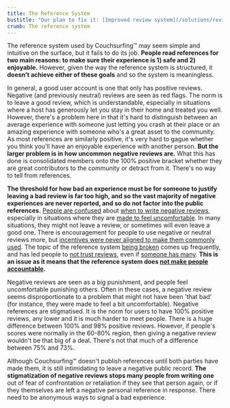 ```yaml
---
title: The Reference System
bustitle: "Our plan to fix it: [Improved review system](/solutions/reviews)"
crumb: The reference system
---
```


The reference system used by Couchsurfing&#8482; may seem simple and intuitive on the surface, but it fails to do its job. **People read references for two main reasons: to make sure their experience is 1) safe and 2) enjoyable.** However, given the way the reference system is structured, it **doesn't achieve either of these goals** and so the system is meaningless.

In general, a good user account is one that only has positive reviews. Negative (and previously neutral) reviews are seen as red flags. The norm is to leave a good review, which is understandable, especially in situations where a host has generously let you stay in their home and treated you well. However, there's a problem here in that it's hard to distinguish between an average experience with someone just letting you crash at their place or an amazing experience with someone who's a great asset to the community. As most references are similarly positive, it's very hard to gague whether you think you'll have an enjoyable experience with another person. **But the larger problem is in how uncommon negative reviews are.** What this has done is consolidated members onto the 100% positive bracket whether they are great contributors to the community or detract from it. There's no way to tell from references.

**The threshold for how bad an experience must be for someone to justify leaving a bad review is far too high, and so the vast majority of negative experiences are never reported, and so do not factor into the public references.** [People are confused](https://www.reddit.com/r/couchsurfing/comments/coknjp/is_it_justified_to_post_this_negative_reference/) about [when to write negative reviews](https://www.reddit.com/r/couchsurfing/comments/erd3yl/should_i_write_a_negative_review_for_this_person/), especially in situations where they are [made to feel uncomfortable](https://www.reddit.com/r/couchsurfing/comments/fczu80/when_to_write_a_bad_review/). In many situations, they might not leave a review, or sometimes will even leave a good one. There is encouragement for people to use negative or neutral reviews more, but [incentives were never aligned to make them commonly used](https://www.reddit.com/r/couchsurfing/comments/214p4j/anyone_else_a_little_bothered_by_the_review/cg9mcq1/). The topic of the reference system [being broken](https://www.reddit.com/r/couchsurfing/comments/bjsv7h/the_reference_system_of_cs_looks_somehow_broken/) comes up frequently, and has led people to [not trust reviews](https://www.reddit.com/r/couchsurfing/comments/adlq58/recent_experiences_with_good_profiles_are_making/), even if [someone has many](https://www.reddit.com/r/couchsurfing/comments/7nzrxv/confused_about_people_who_had_bad_experiences/). **This is an issue as it means that the reference system does [not make people accountable](/issues/creeps-and-freeloaders).** 

Negative reviews are seen as a big punishment, and people feel uncomfortable punishing others. Often in these cases, a negative review seems disproportionate to a problem that might not have been 'that bad' (for instance, they were made to feel a bit uncomfortable). Negative references are stigmatised. It is the norm for users to have 100% positive reviews, any lower and it is much harder to meet people. There is a huge difference between 100% and 98% positive reviews. However, if people's scores were normally in the 60-80% region, then giving a negative review wouldn't be that big of a deal. There's not that much of a difference between 75% and 73%. 

Although Couchsurfing&#8482; doesn't publish references until both parties have made them, it is still intimidating to leave a negative public record. **The stigmatization of negative reviews stops many people from writing one** out of fear of confrontation or retaliation if they see that person again, or if they themselves are left a negative personal reference in response. There need to be anonymous ways to signal a bad experience.
